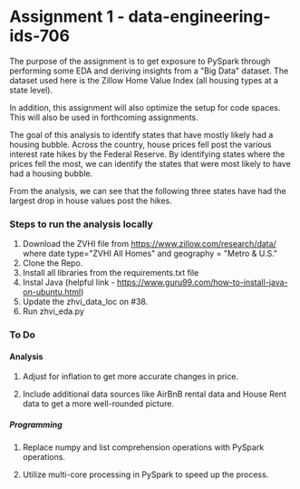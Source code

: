# Assignment 1 - data-engineering-ids-706
The purpose of the assignment is to get exposure to PySpark through performing some EDA and deriving insights from a "Big Data" dataset. The dataset used here is the Zillow Home Value Index (all housing types at a state level). 

In addition, this assignment will also optimize the setup for code spaces. This will also be used in forthcoming assignments. 

The goal of this analysis to identify states that have mostly likely had a housing bubble. Across the country, house prices fell post the various interest rate hikes by the Federal Reserve. By identifying states where the prices fell the most, we can identify the states that were most likely to have had a housing bubble. 

From the analysis, we can see that the following three states have had the largest drop in house values post the hikes. 

### Steps to run the analysis locally 
1. Download the ZVHI file from https://www.zillow.com/research/data/ where date type="ZVHI All Homes" and geography = "Metro & U.S." 
2. Clone the Repo.
3. Install all libraries from the requirements.txt file
4. Instal Java (helpful link - https://www.guru99.com/how-to-install-java-on-ubuntu.html)
5. Update the zhvi_data_loc on #38. 
6. Run zhvi_eda.py



### To Do 
#### Analysis 
1. Adjust for inflation to get more accurate changes in price. 

2. Include additional data sources like AirBnB rental data and House Rent data to get a more well-rounded picture. 


##### Programming 
1. Replace numpy and list comprehension operations with PySpark operations. 

2. Utilize multi-core processing in PySpark to speed up the process. 
